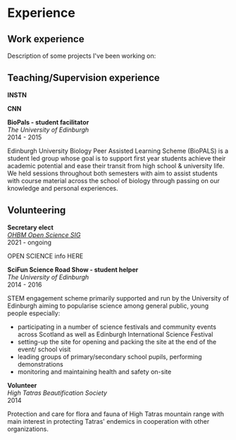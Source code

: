 # Experience 

## Work experience 

Description of some projects I've been working on: 

## Teaching/Supervision experience

**INSTN**<br>

**CNN**<br>

**BioPals - student facilitator**<br>
*The University of Edinburgh*<br>
2014 - 2015<br>

Edinburgh University Biology Peer Assisted Learning Scheme (BioPALS) is a student led group whose goal is to support first year students achieve their academic potential and ease their transit from high school & university life. We held sessions throughout both semesters with aim to assist students with course material across the school of biology through passing on our knowledge and personal experiences. 

## Volunteering

**Secretary elect**<br>
[*OHBM Open Science SIG*](https://ossig.netlify.app/)<br>
2021 - ongoing<br>

OPEN SCIENCE info HERE 

**SciFun Science Road Show - student helper**<br>
*The University of Edinburgh*<br>
2014 - 2016<br>

STEM engagement scheme primarily supported and run by the University of Edinburgh aiming to
popularise science among general public, young people especially:

- participating in a number of science festivals and community events across Scotland as well as Edinburgh International Science Festival
- setting-up the site for opening and packing the site at the end of the event/ school visit
- leading groups of primary/secondary school pupils, performing demonstrations
- monitoring and maintaining health and safety on-site

**Volunteer**<br>
*High Tatras Beautification Society*<br>
2014<br>

Protection and care for flora and fauna of High Tatras mountain range with main interest in protecting Tatras' endemics in cooperation with other organizations.
